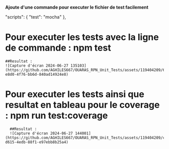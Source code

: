 **Ajoute d'une commande pour executer le fichier de test facilement**

"scripts": {
    "test": "mocha"
  },

  # Pour executer les tests avec la ligne de commande : npm test
    ##Resultat : 
    ![Capture d'écran 2024-06-27 135103](https://github.com/AGHILES667/OUARAS_RPN_Unit_Tests/assets/119404209/63020ccc-e8d0-4f76-bb6d-840ad14924e8)


  # Pour executer les tests ainsi que resultat en tableau pour le coverage : npm run test:coverage
      ##Resultat : 
      ![Capture d'écran 2024-06-27 144001](https://github.com/AGHILES667/OUARAS_RPN_Unit_Tests/assets/119404209/cf6de724-d615-4edb-88f1-e97ebb8b25a4)

